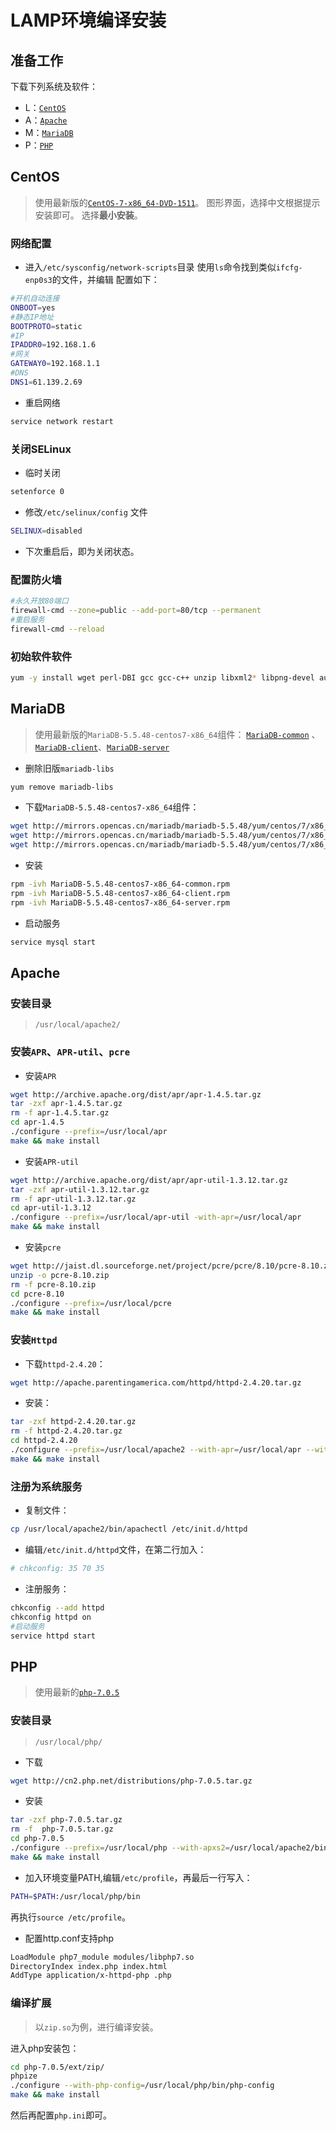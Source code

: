 # LAMP环境编译安装


## 准备工作
下载下列系统及软件：
- L：[`CentOS`](https://www.centos.org/download/)
- A：[`Apache`](http://www.apache.org/dyn/closer.cgi)
- M：[`MariaDB`](https://downloads.mariadb.org/)
- P：[`PHP`](http://php.net/downloads.php)

## CentOS
> 使用最新版的[`CentOS-7-x86_64-DVD-1511`](http://centos.ustc.edu.cn/centos/7/isos/x86_64/CentOS-7-x86_64-DVD-1511.iso)。
> 图形界面，选择中文根据提示安装即可。
> 选择**最小安装**。

### 网络配置
-  进入`/etc/sysconfig/network-scripts`目录
   使用`ls`命令找到类似`ifcfg-enp0s3`的文件，并编辑
   	配置如下：
```bash
#开机自动连接
ONBOOT=yes
#静态IP地址
BOOTPROTO=static
#IP
IPADDR0=192.168.1.6
#网关
GATEWAY0=192.168.1.1
#DNS
DNS1=61.139.2.69
```
- 重启网络
```bash
service network restart
```
### 关闭SELinux

- 临时关闭
```bash
setenforce 0
```
- 修改`/etc/selinux/config` 文件
```bash
SELINUX=disabled
```
- 下次重启后，即为关闭状态。

### 配置防火墙
```bash
#永久开放80端口
firewall-cmd --zone=public --add-port=80/tcp --permanent
#重启服务
firewall-cmd --reload
```

### 初始软件软件
```bash
yum -y install wget perl-DBI gcc gcc-c++ unzip libxml2* libpng-devel autoconf
```

## MariaDB
> 使用最新版的`MariaDB-5.5.48-centos7-x86_64`组件： [`MariaDB-common`](http://mirrors.opencas.cn/mariadb/mariadb-5.5.48/yum/centos/7/x86_64/rpms/MariaDB-5.5.48-centos7-x86_64-common.rpm) 、[`MariaDB-client`](http://mirrors.opencas.cn/mariadb/mariadb-5.5.48/yum/centos/7/x86_64/rpms/MariaDB-5.5.48-centos7-x86_64-client.rpm)、[`MariaDB-server`](http://mirrors.opencas.cn/mariadb/mariadb-5.5.48/yum/centos/7/x86_64/rpms/MariaDB-5.5.48-centos7-x86_64-server.rpm)

- 删除旧版`mariadb-libs`
```bash
yum remove mariadb-libs
```

- 下载`MariaDB-5.5.48-centos7-x86_64`组件：
```bash
wget http://mirrors.opencas.cn/mariadb/mariadb-5.5.48/yum/centos/7/x86_64/rpms/MariaDB-5.5.48-centos7-x86_64-common.rpm
wget http://mirrors.opencas.cn/mariadb/mariadb-5.5.48/yum/centos/7/x86_64/rpms/MariaDB-5.5.48-centos7-x86_64-client.rpm
wget http://mirrors.opencas.cn/mariadb/mariadb-5.5.48/yum/centos/7/x86_64/rpms/MariaDB-5.5.48-centos7-x86_64-server.rpm
```
- 安装
```bash
rpm -ivh MariaDB-5.5.48-centos7-x86_64-common.rpm
rpm -ivh MariaDB-5.5.48-centos7-x86_64-client.rpm
rpm -ivh MariaDB-5.5.48-centos7-x86_64-server.rpm
```
- 启动服务
```bash
service mysql start
```

## Apache

### 安装目录
> `/usr/local/apache2/`

### 安装`APR`、`APR-util`、`pcre`

- 安装`APR`
```bash
wget http://archive.apache.org/dist/apr/apr-1.4.5.tar.gz
tar -zxf apr-1.4.5.tar.gz
rm -f apr-1.4.5.tar.gz
cd apr-1.4.5
./configure --prefix=/usr/local/apr
make && make install
```
- 安装`APR-util`
```bash
wget http://archive.apache.org/dist/apr/apr-util-1.3.12.tar.gz
tar -zxf apr-util-1.3.12.tar.gz
rm -f apr-util-1.3.12.tar.gz
cd apr-util-1.3.12
./configure --prefix=/usr/local/apr-util -with-apr=/usr/local/apr
make && make install
```
- 安装`pcre`
```bash
wget http://jaist.dl.sourceforge.net/project/pcre/pcre/8.10/pcre-8.10.zip
unzip -o pcre-8.10.zip
rm -f pcre-8.10.zip
cd pcre-8.10
./configure --prefix=/usr/local/pcre
make && make install
```

### 安装`Httpd`

- 下载`httpd-2.4.20`：
```bash
wget http://apache.parentingamerica.com/httpd/httpd-2.4.20.tar.gz
```
- 安装：
```bash
tar -zxf httpd-2.4.20.tar.gz
rm -f httpd-2.4.20.tar.gz
cd httpd-2.4.20
./configure --prefix=/usr/local/apache2 --with-apr=/usr/local/apr --with-apr-util=/usr/local/apr-util --with-pcre=/usr/local/pcre --enable-rewrite
make && make install
```
### 注册为系统服务
- 复制文件：
```bash
cp /usr/local/apache2/bin/apachectl /etc/init.d/httpd
```
- 编辑`/etc/init.d/httpd`文件，在第二行加入：
```bash
# chkconfig: 35 70 35
```
- 注册服务：
```bash
chkconfig --add httpd
chkconfig httpd on
#启动服务
service httpd start
```

## PHP
> 使用最新的[`php-7.0.5`](http://cn2.php.net/distributions/php-7.0.5.tar.gz)

### 安装目录
> `/usr/local/php/`

- 下载
```bash
wget http://cn2.php.net/distributions/php-7.0.5.tar.gz
```
- 安装
```bash
tar -zxf php-7.0.5.tar.gz
rm -f  php-7.0.5.tar.gz
cd php-7.0.5
./configure --prefix=/usr/local/php --with-apxs2=/usr/local/apache2/bin/apxs --with-gd --with-pdo-mysql --enable-soap --enable-sockets --enable-zip
make && make install
```
- 加入环境变量PATH,编辑`/etc/profile`，再最后一行写入：
```bash
PATH=$PATH:/usr/local/php/bin
```
再执行`source /etc/profile`。

- 配置http.conf支持php
```bash
LoadModule php7_module modules/libphp7.so
DirectoryIndex index.php index.html
AddType application/x-httpd-php .php
```
### 编译扩展

> 以`zip.so`为例，进行编译安装。

进入php安装包：
```bash
cd php-7.0.5/ext/zip/
phpize
./configure --with-php-config=/usr/local/php/bin/php-config
make && make install
```
然后再配置`php.ini`即可。


